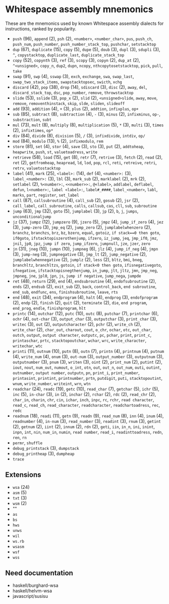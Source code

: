 # Whitespace assembly mnemonics

<!-- Generated by tools/generate_assembly.jq; DO NOT EDIT. -->

These are the mnemonics used by known Whitespace assembly dialects for
instructions, ranked by popularity.

- `push` (96), `append` (2), `psh` (2), `<number>`, `<number_char>`, `pus`, `push_ch`, `push_num`, `push_number`, `push_number_stack_top`, `pushchar`, `setstacktop`
- `dup` (67), `duplicate` (15), `copy` (5), `dupe` (5), `doub` (3), `dupl` (3), `sdupli` (3), `^`, `copystacktop`, `duplicate_last`, `duplicate_stack_top`
- `copy` (52), `copynth` (3), `ref` (3), `scopy` (3), `copyn` (2), `dup_at` (2), `^<unsigned>`, `copy_n`, `dup2`, `dupn`, `ncopy`, `nthcopytosetstacktop`, `pick`, `pull`, `take`
- `swap` (91), `swp` (4), `sswap` (3), `exch`, `exchange`, `swa`, `swap_last`, `swap_two_stack_items`, `swapstacktopsec`, `swicth`, `xchg`
- `discard` (42), `pop` (38), `drop` (14), `sdiscard` (3), `disc` (2), `away`, `del`, `discard_stack_top`, `dsc`, `pop_number`, `remove`, `throwstacktop`
- `slide` (53), `sslide` (3), `pop_x` (2), `slid` (2), `<unsigned>slide`, `away`, `move`, `remove`, `removenthinstack`, `skip`, `slde`, `sliden`, `slideoff`
- `add` (93), `addition` (4), `+` (3), `plus` (2), `addtion`, `infixplus`, `op+`
- `sub` (85), `subtract` (8), `subtraction` (4), `-` (3), `minus` (2), `infixminus`, `op-`, `substraction`, `subt`
- `mul` (73), `mult` (8), `multiply` (8), `multiplication` (5), `*` (3), `multi` (3), `times` (2), `infixtimes`, `op*`
- `div` (84), `divide` (8), `division` (5), `/` (3), `infixdivide`, `intdiv`, `op/`
- `mod` (84), `modulo` (13), `%` (2), `infixmodulo`, `rem`
- `store` (81), `set` (4), `stor` (4), `save` (3), `sto` (3), `put` (2), `addtoheap`, `heapwrite`, `push`, `st`, `valuetoadress`, `write`
- `retrieve` (58), `load` (15), `get` (8), `retr` (7), `retrive` (3), `fetch` (2), `read` (2), `ret` (2), `getfromheap`, `heapread`, `ld`, `lod`, `pop`, `rcl`, `reti`, `retreive`, `retri`, `retrv`, `valuetostacktop`
- `label` (41), `mark` (25), `<label>:` (14), `def` (4), `<number>:` (3), `label_<number>:` (3), `lbl` (3), `mark_sub` (2), `marklabel` (2), `mrk` (2), `setlabel` (2), `%<number>:`, `<<number>>:`, `@<label>`, `addlabel`, `deflabel`, `defun`, `l<number>:`, `label <label>:`, `label#_####`, `label_<number>`, `labl`, `marks`, `part`, `register`, `set_label`
- `call` (87), `callsubroutine` (4), `call_sub` (2), `gosub` (2), `jsr` (2), `call_label`, `call_subroutine`, `calls`, `callsub`, `cas`, `cll`, `sub`, `subroutine`
- `jump` (63), `jmp` (32), `goto` (5), `jumplabel` (3), `jp` (2), `b`, `j`, `jumps`, `unconditionaljump`
- `jz` (37), `jumpz` (12), `jumpzero` (9), `jzero` (5), `jmpz` (4), `jump_if_zero` (4), `jez` (3), `jump-zero` (3), `jmp_eq` (2), `jump_zero` (2), `jumplabelwhenzero` (2), `branchz`, `branchzs`, `brz`, `bz`, `bzero`, `equal`, `gotoiz`, `if stack==0 then goto`, `if0goto`, `ifstacktopiszerothenjump`, `ifzero`, `iz_jump`, `jeq`, `jmp_if0`, `jmz`, `jnil`, `jp0`, `jpz`, `jump if zero`, `jump_ifzero`, `jumpnull`, `jze`, `jzer`, `zero`
- `jn` (31), `jneg` (10), `jumpn` (10), `jumpneg` (6), `jlz` (4), `jump_if_neg` (4), `jmpn` (3), `jump-neg` (3), `jumpnegative` (3), `jmp_lt` (2), `jump_negative` (2), `jumplabelwhennegative` (2), `jumplz` (2), `less` (2), `bltz`, `bmi`, `bneg`, `branchltz`, `branchltzs`, `gotoin`, `if stack<0 then goto`, `ifisnegativegoto`, `ifnegative`, `ifstacktopisnegthenjump`, `in_jump`, `jlt`, `jltz`, `jmn`, `jmp_neg`, `jmpneg`, `jne`, `jpl0`, `jpn`, `js`, `jump if negative`, `jump_nega`, `jumpde`
- `ret` (48), `return` (29), `end` (4), `endsubroutine` (4), `endofsubroutine` (2), `ends` (2), `endsub` (2), `exit_sub` (2), `back`, `control_back`, `end subroutine`, `end_sub`, `endfunc`, `ens`, `finishsubroutine`, `leave`, `rts`
- `end` (48), `exit` (34), `endprogram` (4), `halt` (4), `endprog` (3), `endofprogram` (2), `endp` (2), `finish` (2), `quit` (2), `terminate` (2), `die`, `end program`, `end_prog`, `endle`, `finishprogram`, `hlt`
- `printc` (14), `outchar` (12), `putc` (10), `outc` (8), `putchar` (7), `printchar` (6), `ochr` (4), `out-char` (3), `output_char` (3), `outputchar` (3), `print_char` (3), `writec` (3), `out` (2), `outputcharacter` (2), `pchr` (2), `write_ch` (2), `write_char` (2), `char_out`, `charout`, `cout`, `o_chr`, `ochar`, `otc`, `out_char`, `outch`, `output`, `output character`, `outputc`, `pc`, `pchar`, `print`, `print_c`, `printaschar`, `prtc`, `stacktopoutchar`, `wchar`, `wrc`, `write_character`, `writechar`, `wtc`
- `printi` (11), `outnum` (10), `putn` (8), `outn` (7), `printn` (4), `printnum` (4), `putnum` (4), `write_num` (4), `onum` (3), `out-num` (3), `output_number` (3), `outputnum` (3), `outputnumber` (3), `pnum` (3), `writen` (3), `oint` (2), `print_num` (2), `putint` (2), `iout`, `nout`, `num_out`, `numout`, `o_int`, `otn`, `out`, `out_n`, `out_num`, `outi`, `outint`, `outnumber`, `output number`, `outputn`, `pn`, `print_i`, `print_number`, `printasint`, `printint`, `printnumber`, `prtn`, `putdigit`, `puti`, `stacktopoutint`, `wnum`, `write_number`, `writeint`, `wrn`, `wtn`
- `readchar` (24), `readc` (19), `getc` (10), `read_char` (7), `getchar` (5), `ichr` (5), `inc` (5), `in-char` (3), `in` (2), `inchar` (2), `rchar` (2), `rdc` (2), `read_chr` (2), `char_in`, `charin`, `chr`, `cin`, `ichar`, `inch`, `inpc`, `rc`, `rchr`, `read character`, `read_c`, `read_ch`, `read_character`, `readcharacter`, `readchartoadress`, `rec`, `redc`
- `readnum` (18), `readi` (11), `getn` (9), `readn` (9), `read_num` (8), `inn` (4), `inum` (4), `readnumber` (4), `in-num` (3), `read_number` (3), `readint` (3), `rnum` (3), `getint` (2), `getnum` (2), `iint` (2), `innum` (2), `rdn` (2), `geti`, `iin`, `in_n`, `ini`, `inint`, `inpn`, `int`, `nin`, `num_in`, `numin`, `read number`, `read_i`, `readinttoadress`, `redn`, `ren`, `rn`
- `permr`, `shuffle`
- `debug_printstack` (3), `dumpstack`
- `debug_printheap` (3), `dumpheap`
- `trace`

## Extensions

- `wsa` (24)
- `asm` (5)
- `txt` (3)
- `wsm` (2)
- ""
- `as`
- `bs`
- `hws`
- `unws`
- `wil`
- `ws.rb`
- `wsasm`
- `wsf`
- `wss`

## Need documentation

- haskell/burghard-wsa
- haskell/helvm-wsa
- javascript/susisu
